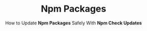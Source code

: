 <h1 align="center">Npm Packages</h1>

<p align="center">How to Update <b>Npm Packages</b> Safely With <b>Npm Check Updates</b></p>
